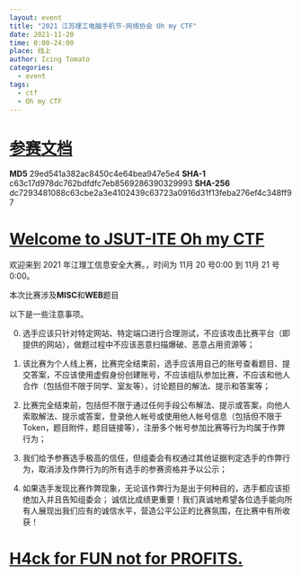 ```yaml
---
layout: event
title: "2021 江苏理工电脑手机节-网络协会 Oh my CTF"
date: 2021-11-20
time: 0:00-24:00
place: 线上
author: Icing Tomato
categories:
  - event
tags:
  - ctf
  - Oh my CTF
---
```


# [参赛文档](../../../file/网络协会_Oh_my_CTF_参赛指北.pdf)

**MD5** 29ed541a382ac8450c4e64bea947e5e4
**SHA-1** c63c17d978dc762bdfdfc7eb8569286390329993
**SHA-256** dc7293481088c63cbe2a3e4102439c63723a0916d31f13feba276ef4c348ff97

# [Welcome to JSUT-ITE Oh my CTF](./file/网络协会_Oh_my_CTF_参赛指北.pdf)

欢迎来到 2021 年江理工信息安全大赛。，时间为 11月 20 号0:00 到 11月 21 号 0:00。

本次比赛涉及**MISC**和**WEB**题目

以下是一些注意事项。

0. 选手应该只针对特定网站、特定端口进行合理测试，不应该攻击比赛平台（即提供的网站），做题过程中不应该恶意扫描爆破、恶意占用资源等；

1. 该比赛为个人线上赛，比赛完全结束前，选手应该用自己的账号查看题目、提交答案，不应该使用虚假身份创建账号，不应该组队参加比赛，不应该和他人合作（包括但不限于同学、室友等），讨论题目的解法、提示和答案等；

2. 比赛完全结束前，包括但不限于通过任何手段公布解法、提示或答案，向他人索取解法、提示或答案，登录他人帐号或使用他人帐号信息（包括但不限于 Token，题目附件，题目链接等），注册多个帐号参加比赛等行为均属于作弊行为；

3. 我们给予参赛选手极高的信任，但组委会有权通过其他证据判定选手的作弊行为，取消涉及作弊行为的所有选手的参赛资格并予以公示；

4. 如果选手发现比赛作弊现象，无论该作弊行为是出于何种目的，选手都应该拒绝加入并且告知组委会；
诚信比成绩更重要！我们真诚地希望各位选手能向所有人展现出我们应有的诚信水平，营造公平公正的比赛氛围，在比赛中有所收获！

# [H4ck for FUN not for PROFITS.](./file/网络协会_Oh_my_CTF_参赛指北.pdf)

